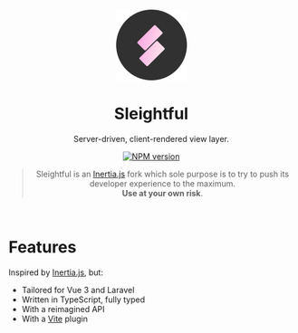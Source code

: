 <br>

<p align="center">
  <img src=".github/assets/logo-round.svg" style="width:125px;" />
</p>

<h1 align="center">Sleightful</h1>

<p align="center">
  Server-driven, client-rendered view layer.
</p>

<p align="center">
<a href="https://www.npmjs.com/package/sleightful"><img src="https://img.shields.io/npm/v/sleightful?color=c95f8b&amp;label=" alt="NPM version"></a></p>

<blockquote align="center">
<p>
  Sleightful is an <a href="https://inertiajs.com">Inertia.js</a> fork which sole purpose is to try to push its developer experience to the maximum. <br />
  <b>Use at your own risk</b>.
</p>
</blockquote>

<br>

# Features

Inspired by [Inertia.js](https://inertiajs.com), but:

- Tailored for Vue 3 and Laravel
- Written in TypeScript, fully typed
- With a reimagined API
- With a [Vite](https://vitejs.dev) plugin
